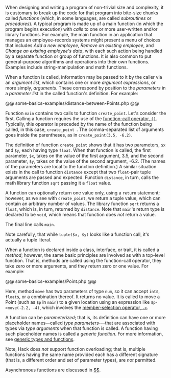 When designing and writing a program of non-trivial size and complexity, it is customary to break up the code for that program into bite-size
chunks called *functions* (which, in some languages, are called *subroutines* or *procedures*).  A typical program is made up of a main function
(in which the program begins execution) with *calls* to one or more user-written and/or library functions.  For example, the main function in
an application that manages an employee-records systems might present a menu of choices that includes *Add a new employee*, *Remove an existing
employee*, and *Change an existing employee's data*, with each such action being handled by a separate function or group of functions.  It
is also common to put general-purpose algorithms and operations into their own functions.  Examples include string-manipulation and math functions.

When a function is called, information may be passed to it by the caller via an *argument list*, which contains one or more *argument
expressions*, or more simply, *arguments*. These correspond by position to the *parameters* in a *parameter list* in the called function's
definition.  For example:

@@ some-basics-examples/distance-between-Points.php @@

Function `main` contains two calls to function `create_point`.  Let's consider the first.  Calling a function requires the use of the
[function-call operator, `()`](../expressions-and-operators/function-call.md).  Typically, this operator is preceded by the name of the
function being called, in this case, `create_point `.  The comma-separated list of arguments goes inside the parentheses, as in `create_point(3.5, -6.2)`.

The definition of function `create_point` shows that it has two parameters, `$x` and `$y`, each having type `float`.  When that function is
called, the first parameter, `$x`, takes on the value of the first argument, 3.5, and the second parameter, `$y`, takes on the value of the
second argument, -6.2.  (The names of the parameters are local to the function definition.)  A similar situation exists in the call to function
`distance` except that two `float`-pair tuple arguments are passed and expected.  Function `distance`, in turn, calls the math library function
`sqrt` passing it a `float` value.

A function can optionally return one value only, using a `return` statement; however, as we see with `create_point`, we return a tuple value,
which can contain an arbitrary number of values.  The library function `sqrt` returns a `float`, which is, in turn, returned by `distance`.  Note
that `main`'s return type is declared to be `void`, which means that function does *not* return a value.

The final line calls `main`.

Note carefully, that while `tuple($x, $y)` looks like a function call, it's actually a tuple literal.

When a function is declared inside a class, interface, or trait, it is called a *method*; however, the same basic principles are involved as
with a top-level function.  That is, methods are called using the function-call operator, they take zero or more arguments, and they return
zero or one value.  For example:

@@ some-basics-examples/Point.php @@

Here, method `move` has two parameters of type `num`, so it can accept `int`s, `float`s, or a combination thereof.  It returns no value.  It
is called to move a Point (such as `$p` in `main`) to a given location using an expression like `$p->move(-2.2, -4)`, which involves the
[member-selection operator, `->`](../expressions-and-operators/member-selection.md).

A function can be *parameterized*; that is, its definition can have one or more placeholder names&mdash;called *type parameters*---that are associated
with types via *type arguments* when that function is called. A function having such placeholder names is called a *generic function*.  For
more information, see [generic types and functions](../generic-types-and-functions/introduction.md).

Note, Hack does *not* support function overloading; that is, multiple functions having the same name provided each has a different signature
(that is, a different order and set of parameter types), are *not* permitted.

Asynchronous functions are discussed in [$$](../asynchronous-operations/introduction.md).
